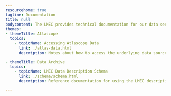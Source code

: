 ```yaml
---
resourcehome: true
tagline: Documentation
title: null
bodycontent: The LMEC provides technical documentation for our data services and resources based on an assumption of prior knowledge with the projects. We provide narrative, step-by-step user guides in our Guides and Tutorials where you can learn more about each project.
themes:
- themeTitle: Atlascope 
  topics: 
    - topicName: Accessing Atlascope Data
      link: ./atlas-data.html
      description: Notes about how to access the underlying data sources of the Atlascope project, including raster imagery, vector boundary files, and metadata records. Includes a list of all available atlas layers with data access endpoints.

- themeTitle: Data Archive
  topics: 
    - topicName: LMEC Data Description Schema
      link: ./schema/schema.html
      description: Reference documentation for using the LMEC descriptive metadata schema for providing context to data resources.

---
```

